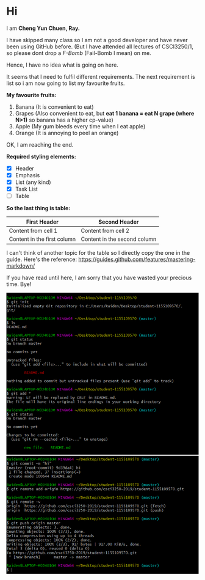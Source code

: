 # Hi
I am **Cheng Yun Chuen, Ray.**

I have skipped many class so I am not a good developer and have never been using GitHub before.
(But I have attended all lectures of CSCI3250/1, so please dont drop a _F-Bomb_ (Fail-Bomb I mean) on me.  

Hence, I have no idea what is going on here.

It seems that I need to fulfil different requirements.
The next requirement is list so i am now going to list my favourite fruits.

**My favourite fruits:**
1. Banana (It is convenient to eat)
1. Grapes (Also convenient to eat, but **eat 1 banana = eat N grape (where N>1)** so banana has a higher cp-value)
1. Apple (My gum bleeds every time when I eat apple)
1. Orange (It is annoying to peel an orange)

OK, I am reaching the end.

**Required styling elements:**
- [x] Header
- [x] Emphasis
- [x] List (any kind)
- [x] Task List
- [ ] Table

**So the last thing is table:**

First Header | Second Header
| ------------ | ------------ 
| Content from cell 1 | Content from cell 2
| Content in the first column  | Content in the second column

I can't think of another topic for the table so I directly copy the one in the guide.
Here's the reference: https://guides.github.com/features/mastering-markdown/

If you have read until here, I am sorry that you have wasted your precious time. Bye!

![image](https://github.com/csci3250-2019/student-1155109570/blob/master/p1.png)
![image](https://github.com/csci3250-2019/student-1155109570/blob/master/p2.png)
